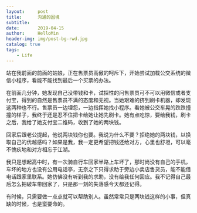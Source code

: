 ```yaml
---
layout:     post
title:      沟通的困境
subtitle:   
date:       2019-04-15
author:     HelloMin
header-img: img/post-bg-rwd.jpg
catalog: true
tags:
    - Life
---
```

站在我前面的前面的姑娘，正在售票员高傲的呵斥下，开始尝试加载公交系统的微信小程序，看能不能找到最后一个买票的办法。

在前面几分钟，她发现自己没带钱和卡，试探性的问售票员可不可以用微信或者支付宝，得到的自然是售票员不满的态度和无视。当她艰难的挤到刷卡机器，却发现这两种也不行。售票员一边埋怨，一边指挥她找小程序。看她被公交车晃的跌跌撞撞的样子，我终于还是忍不住把卡给她让她先刷卡。她有点吃惊，要给我钱，刷卡之后，我给了她支付宝二维码，收到了她的两块钱。

回家后跟老公提起，他说两块钱你也要。我说为什么不要？拒绝她的两块钱，以换取自己的优越感吗？如果是我，我一定更希望把钱还给对方，心里也舒坦，可以毫不愧疚地和对方相忘于江湖。

我只是想起高中时，有一次骑自行车回家半路上车坏了，那时尚没有自己的手机，车坏的地方也没有公用电话亭，无奈之下只得求助于旁边小卖店售货员，能不能借电话跟家里联系。她仿佛没有听到我的求助，没有给我任何回应。我不记得自己最后怎么把破车带回家了，只是那一刻的失落感今天都还记得。

有时候，只需要做一点点就可以帮助别人。虽然常常只是两块钱这样的小事，但真缺的时候，也是蛮要命的。
